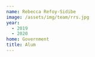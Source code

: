```yaml
---
name: Rebecca Refoy-Sidibe
image: /assets/img/team/rrs.jpg
year:
  - 2019
  - 2020
home: Government
title: Alum
---
```

